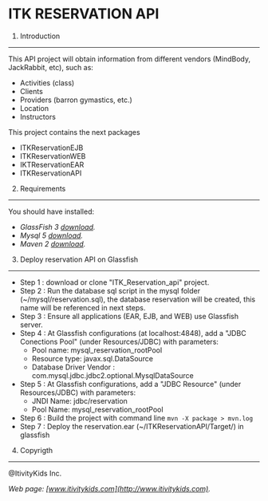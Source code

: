 ITK RESERVATION API
===================

1. Introduction
-------------------------
    
This API project will obtain information from different vendors (MindBody, JackRabbit, etc), such as:

* Activities (class)
* Clients
* Providers (barron gymastics, etc.)
* Location
* Instructors

This project contains the next packages
* ITKReservationEJB
* ITKReservationWEB
* IKTReservationEAR
* ITKReservationAPI


2. Requirements
-------------------------
You should have installed:
* *GlassFish 3 [download](http://glassfish.java.net/public/downloadsindex.html).*
* *Mysql 5 [download](http://dev.mysql.com/downloads/).* 
* *Maven 2 [download](http://maven.apache.org/download.cgi).* 


3. Deploy reservation API on Glassfish
-------------------------
* Step 1 : download or clone "ITK_Reservation_api" project.
* Step 2 : Run the database sql script in the mysql folder (~/mysql/reservation.sql), the database reservation will be created, this name will be referenced in next steps.
* Step 3 : Ensure all applications (EAR, EJB, and WEB) use Glassfish server.
* Step 4 : At Glassfish configurations (at localhost:4848), add a "JDBC Conections Pool" (under Resources/JDBC) with parameters: 
    * Pool name: mysql_reservation_rootPool 
    * Resource type: javax.sql.DataSource 
    * Database Driver Vendor : com.mysql.jdbc.jdbc2.optional.MysqlDataSource
* Step 5 : At Glassfish configurations, add a "JDBC Resource" (under Resources/JDBC) with parameters: 
    * JNDI Name: jdbc/reservation
    * Pool Name: mysql_reservation_rootPool
* Step 6 : Build the project with command line `mvn -X package > mvn.log` 
* Step 7 : Deploy the reservation.ear (~/ITKReservationAPI/Target/) in glassfish


4. Copyrigth
-------------------------
   @ItivityKids Inc.

   *Web page: [www.itivitykids.com](http://www.itivitykids.com).*


